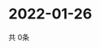 # 2022-01-26
  共 0条

  <!-- BEGIN -->
  <!-- 最后更新时间Wed Jan 26 2022 21:02:52 GMT+0000 (Coordinated Universal Time) -->
  
  <!-- END -->
  
  